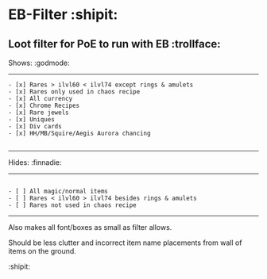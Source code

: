# EB-Filter :shipit:
## Loot filter for PoE to run with EB :trollface:

Shows: :godmode:
_____________
``` 
- [x] Rares > ilvl60 < ilvl74 except rings & amulets
- [x] Rares only used in chaos recipe 
- [x] All currency 
- [x] Chrome Recipes
- [x] Rare jewels 
- [x] Uniques 
- [x] Div cards
- [x] HH/MB/Squire/Aegis Aurora chancing


```
_____________


Hides: :finnadie:
_____________
```
 
- [ ] All magic/normal items 
- [ ] Rares < ilvl60 > ilvl74 besides rings & amulets
- [ ] Rares not used in chaos recipe

```
_____________
Also makes all font/boxes as small as filter allows. 

Should be less clutter and incorrect item name placements from wall of items on the ground.

:shipit:
